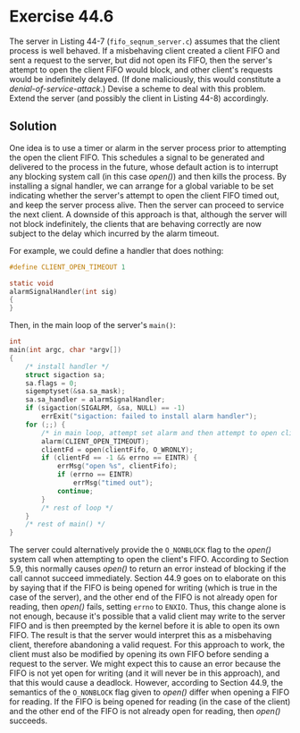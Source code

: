 # Exercise 44.6

The server in Listing 44-7 (`fifo_seqnum_server.c`) assumes that the client process is well behaved.
If a misbehaving client created a client FIFO and sent a request to the server, but did not open its
FIFO, then the server's attempt to open the client FIFO would block, and other client's requests would
be indefinitely delayed. (If done maliciously, this would constitute a *denial-of-service-attack*.)
Devise a scheme to deal with this problem. Extend the server (and possibly the client in Listing 44-8)
accordingly.

## Solution

One idea is to use a timer or alarm in the server process prior to attempting the open
the client FIFO. This schedules a signal to be generated and delivered to the process
in the future, whose default action is to interrupt any blocking system call (in this
case *open()*) and then kills the process. By installing a signal handler, we can arrange
for a global variable to be set indicating whether the server's attempt to open the client
FIFO timed out, and keep the server process alive. Then the server can proceed to service
the next client. A downside of this approach is that, although the server will not block
indefinitely, the clients that are behaving correctly are now subject to the delay which
incurred by the alarm timeout.

For example, we could define a handler that does nothing:

```c
#define CLIENT_OPEN_TIMEOUT 1

static void
alarmSignalHandler(int sig)
{
}
```

Then, in the main loop of the server's `main()`:

```c
int
main(int argc, char *argv[])
{
	/* install handler */
	struct sigaction sa;
	sa.flags = 0;
	sigemptyset(&sa.sa_mask);
	sa.sa_handler = alarmSignalHandler;
	if (sigaction(SIGALRM, &sa, NULL) == -1)
		errExit("sigaction: failed to install alarm handler");
	for (;;) {
		/* in main loop, attempt set alarm and then attempt to open client FIFO */
		alarm(CLIENT_OPEN_TIMEOUT);
		clientFd = open(clientFifo, O_WRONLY);
		if (clientFd == -1 && errno == EINTR) {
			errMsg("open %s", clientFifo);
			if (errno == EINTR)
				errMsg("timed out");
			continue;
		}
		/* rest of loop */
	}
	/* rest of main() */
}
```

The server could alternatively provide the `O_NONBLOCK` flag to the *open()* system call
when attempting to open the client's FIFO. According to Section 5.9, this normally causes
*open()* to return an error instead of blocking if the call cannot succeed immediately.
Section 44.9 goes on to elaborate on this by saying that if the FIFO is being opened for
writing (which is true in the case of the server), and the other end of the FIFO is not
already open for reading, then *open()* fails, setting `errno` to `ENXIO`. Thus, this change
alone is not enough, because it's possible that a valid client may write to the server FIFO
and is then preempted by the kernel before it is able to open its own FIFO. The result is
that the server would interpret this as a misbehaving client, therefore abandoning a valid
request. For this approach to work, the client must also be modified by opening its own FIFO
before sending a request to the server. We might expect this to cause an error because the FIFO
is not yet open for writing (and it will never be in this approach), and that this would
cause a deadlock. However, according to Section 44.9, the semantics of the `O_NONBLOCK` flag
given to *open()* differ when opening a FIFO for reading. If the FIFO is being opened for reading
(in the case of the client) and the other end of the FIFO is not already open for reading, then
*open()* succeeds.
